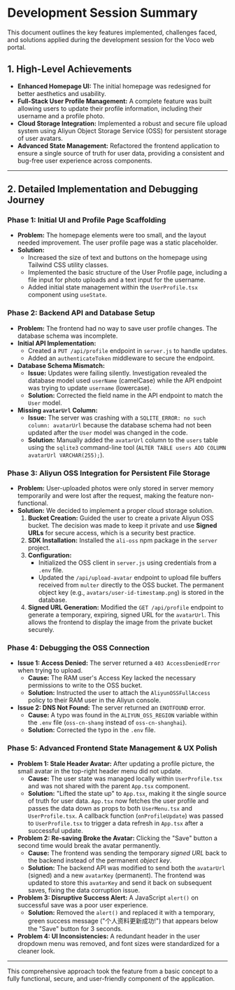 # Development Session Summary

This document outlines the key features implemented, challenges faced, and solutions applied during the development session for the Voco web portal.

## 1. High-Level Achievements

- **Enhanced Homepage UI:** The initial homepage was redesigned for better aesthetics and usability.
- **Full-Stack User Profile Management:** A complete feature was built allowing users to update their profile information, including their username and a profile photo.
- **Cloud Storage Integration:** Implemented a robust and secure file upload system using Aliyun Object Storage Service (OSS) for persistent storage of user avatars.
- **Advanced State Management:** Refactored the frontend application to ensure a single source of truth for user data, providing a consistent and bug-free user experience across components.

---

## 2. Detailed Implementation and Debugging Journey

### Phase 1: Initial UI and Profile Page Scaffolding

- **Problem:** The homepage elements were too small, and the layout needed improvement. The user profile page was a static placeholder.
- **Solution:**
    - Increased the size of text and buttons on the homepage using Tailwind CSS utility classes.
    - Implemented the basic structure of the User Profile page, including a file input for photo uploads and a text input for the username.
    - Added initial state management within the `UserProfile.tsx` component using `useState`.

### Phase 2: Backend API and Database Setup

- **Problem:** The frontend had no way to save user profile changes. The database schema was incomplete.
- **Initial API Implementation:**
    - Created a `PUT /api/profile` endpoint in `server.js` to handle updates.
    - Added an `authenticateToken` middleware to secure the endpoint.
- **Database Schema Mismatch:**
    - **Issue:** Updates were failing silently. Investigation revealed the database model used `userName` (camelCase) while the API endpoint was trying to update `username` (lowercase).
    - **Solution:** Corrected the field name in the API endpoint to match the `User` model.
- **Missing `avatarUrl` Column:**
    - **Issue:** The server was crashing with a `SQLITE_ERROR: no such column: avatarUrl` because the database schema had not been updated after the `User` model was changed in the code.
    - **Solution:** Manually added the `avatarUrl` column to the `users` table using the `sqlite3` command-line tool (`ALTER TABLE users ADD COLUMN avatarUrl VARCHAR(255);`).

### Phase 3: Aliyun OSS Integration for Persistent File Storage

- **Problem:** User-uploaded photos were only stored in server memory temporarily and were lost after the request, making the feature non-functional.
- **Solution:** We decided to implement a proper cloud storage solution.
    1.  **Bucket Creation:** Guided the user to create a private Aliyun OSS bucket. The decision was made to keep it private and use **Signed URLs** for secure access, which is a security best practice.
    2.  **SDK Installation:** Installed the `ali-oss` npm package in the `server` project.
    3.  **Configuration:**
        - Initialized the OSS client in `server.js` using credentials from a `.env` file.
        - Updated the `/api/upload-avatar` endpoint to upload file buffers received from `multer` directly to the OSS bucket. The permanent object key (e.g., `avatars/user-id-timestamp.png`) is stored in the database.
    4.  **Signed URL Generation:** Modified the `GET /api/profile` endpoint to generate a temporary, expiring, signed URL for the `avatarUrl`. This allows the frontend to display the image from the private bucket securely.

### Phase 4: Debugging the OSS Connection

- **Issue 1: Access Denied:** The server returned a `403 AccessDeniedError` when trying to upload.
    - **Cause:** The RAM user's Access Key lacked the necessary permissions to write to the OSS bucket.
    - **Solution:** Instructed the user to attach the `AliyunOSSFullAccess` policy to their RAM user in the Aliyun console.
- **Issue 2: DNS Not Found:** The server returned an `ENOTFOUND` error.
    - **Cause:** A typo was found in the `ALIYUN_OSS_REGION` variable within the `.env` file (`oss-cn-shang` instead of `oss-cn-shanghai`).
    - **Solution:** Corrected the typo in the `.env` file.

### Phase 5: Advanced Frontend State Management & UX Polish

- **Problem 1: Stale Header Avatar:** After updating a profile picture, the small avatar in the top-right header menu did not update.
    - **Cause:** The user state was managed locally within `UserProfile.tsx` and was not shared with the parent `App.tsx` component.
    - **Solution:** "Lifted the state up" to `App.tsx`, making it the single source of truth for user data. `App.tsx` now fetches the user profile and passes the data down as props to both `UserMenu.tsx` and `UserProfile.tsx`. A callback function (`onProfileUpdate`) was passed to `UserProfile.tsx` to trigger a data refresh in `App.tsx` after a successful update.
- **Problem 2: Re-saving Broke the Avatar:** Clicking the "Save" button a second time would break the avatar permanently.
    - **Cause:** The frontend was sending the temporary *signed URL* back to the backend instead of the permanent *object key*.
    - **Solution:** The backend API was modified to send both the `avatarUrl` (signed) and a new `avatarKey` (permanent). The frontend was updated to store this `avatarKey` and send it back on subsequent saves, fixing the data corruption issue.
- **Problem 3: Disruptive Success Alert:** A JavaScript `alert()` on successful save was a poor user experience.
    - **Solution:** Removed the `alert()` and replaced it with a temporary, green success message ("个人资料更新成功!") that appears below the "Save" button for 3 seconds.
- **Problem 4: UI Inconsistencies:** A redundant header in the user dropdown menu was removed, and font sizes were standardized for a cleaner look.

---

This comprehensive approach took the feature from a basic concept to a fully functional, secure, and user-friendly component of the application. 